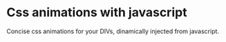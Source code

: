# Css animations with javascript

Concise css animations for your DIVs,
dinamically injected from javascript.
